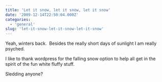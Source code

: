 ```yaml
---
title: 'Let it snow, let it snow, let it snow'
date: '2009-12-14T22:50:04.000Z'
categories:
  - 'general'
slug: 'let-it-snow-let-it-snow-let-it-snow'
---
```


Yeah, winters back.  Besides the really short days of sunlight I am really psyched.

I like to thank wordpress for the falling snow option to help all get in the spirit of the fun white fluffy stuff.

Sledding anyone?
